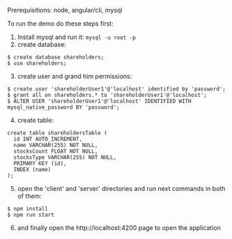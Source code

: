 Prerequisitions:
node, angular/cli, mysql

To run the demo do these steps first:

1) Install mysql and run it:
```mysql -u root -p```
2) create database:
```
$ create database shareholders;
$ use shareholders;
```
3) create user and grand him permissions:
```
$ create user 'shareholderUser1'@'localhost' identified by 'password';
$ grant all on shareholders.* to 'shareholderUser1'@'localhost';
$ ALTER USER 'shareholderUser1'@'localhost' IDENTIFIED WITH mysql_native_password BY 'password';
```
4) create table:
```
create table shareholdersTable (
  id INT AUTO_INCREMENT,
  name VARCHAR(255) NOT NULL,
  stocksCount FLOAT NOT NULL,
  stocksType VARCHAR(255) NOT NULL,
  PRIMARY KEY (id),
  INDEX (name)
);
```
5) open the 'client' and 'server' directories and run next commands in both of them:
```
$ npm install
$ npm run start
``` 
6) and finally open the http://localhost:4200 page to open the application